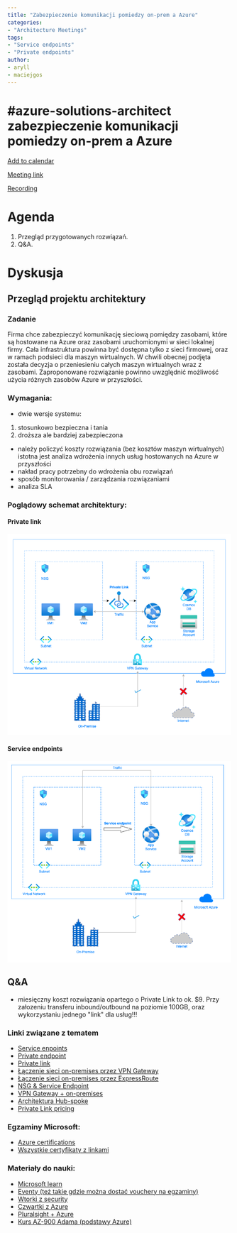 ```yaml
---
title: "Zabezpieczenie komunikacji pomiedzy on-prem a Azure"
categories:
- "Architecture Meetings"
tags:
- "Service endpoints"
- "Private endpoints"
author:
- aryll
- maciejgos
---
```


# #azure-solutions-architect zabezpieczenie komunikacji pomiedzy on-prem a Azure

[Add to calendar](https://evt.mx/nLArx0BI)

[Meeting link](https://teams.microsoft.com/l/meetup-join/19%3ameeting_MGYzOTZjYWYtNDliNi00NzJiLWFkNWEtYjRhMzJhMGFiMzcw%40thread.v2/0?context=%7b%22Tid%22%3a%22ef60a5a4-900c-4789-89cd-0c42f28ef541%22%2c%22Oid%22%3a%22843f36ea-2af5-4be3-a168-6b8fd3acd1b3%22%7d)

[Recording](https://youtu.be/H2Wf1lo-3ts)

# Agenda

1. Przegląd przygotowanych rozwiązań.
2. Q&A.

# Dyskusja

## Przegląd projektu architektury

### Zadanie
Firma chce zabezpieczyć komunikację sieciową pomiędzy zasobami, które są hostowane na Azure oraz zasobami uruchomionymi w sieci lokalnej firmy. Cała infrastruktura powinna być dostępna tylko z sieci firmowej, oraz w ramach podsieci dla maszyn wirtualnych. W chwili obecnej podjęta została decyzja o przeniesieniu całych maszyn wirtualnych wraz z zasobami. Zaproponowane rozwiązanie powinno uwzględnić możliwość użycia różnych zasobów Azure w przyszłości.

### Wymagania:
- dwie wersje systemu: 
1) stosunkowo bezpieczna i tania 
2) droższa ale bardziej zabezpieczona
- należy policzyć koszty rozwiązania (bez kosztów maszyn wirtualnych)
istotna jest analiza wdrożenia innych usług hostowanych na Azure w przyszłości
- nakład pracy potrzebny do wdrożenia obu rozwiązań
- sposób monitorowania / zarządzania rozwiązaniami
- analiza SLA

### Poglądowy schemat architektury:
#### Private link
![Schemat architektury - Private Link](../assets/images/posts/2020-10-22/private_link.png)
#### Service endpoints
![Schemat architektury - Service endpoints](../assets/images/posts/2020-10-22/service_endpoint.png)

## Q&A
- miesięczny koszt rozwiązania opartego o Private Link to ok. $9. Przy załozeniu transferu inbound/outbound na poziomie 100GB, oraz wykorzystaniu jednego "link" dla usług!!!

### Linki związane z tematem
- [Service enpoints](https://docs.microsoft.com/en-us/azure/virtual-network/virtual-network-service-endpoints-overview)
- [Private endpoint](https://docs.microsoft.com/en-us/azure/private-link/private-endpoint-overview)
- [Private link](https://docs.microsoft.com/en-us/azure/private-link/private-link-service-overview)
- [Łączenie sieci on-premises przez VPN Gateway](https://docs.microsoft.com/en-us/learn/modules/connect-on-premises-network-with-vpn-gateway)
- [Łączenie sieci on-premises przez ExpressRoute](https://docs.microsoft.com/en-us/learn/modules/connect-on-premises-network-with-expressroute)
- [NSG & Service Endpoint](https://docs.microsoft.com/en-gb/learn/modules/secure-and-isolate-with-nsg-and-service-endpoints/)
- [VPN Gateway + on-premises](https://docs.microsoft.com/en-gb/learn/modules/connect-on-premises-network-with-vpn-gateway/)
- [Architektura Hub-spoke](https://docs.microsoft.com/en-us/azure/architecture/reference-architectures/hybrid-networking/hub-spoke)
- [Private Link pricing](https://azure.microsoft.com/en-us/pricing/details/private-link/)

### Egzaminy Microsoft:
- [Azure certifications](https://query.prod.cms.rt.microsoft.com/cms/api/am/binary/RE4wyqh)
- [Wszystkie certyfikaty z linkami](https://query.prod.cms.rt.microsoft.com/cms/api/am/binary/RE2PjDI)

### Materiały do nauki:
- [Microsoft learn](https://docs.microsoft.com/en-us/learn/)
- [Eventy (też takie gdzie można dostać vouchery na egzaminy)](https://events.microsoft.com/?timeperiod=next30Days&isSharedInLocalViewMode=true&country=Poland&language=English)
- [Wtorki z security](https://info.microsoft.com/CE-SCRTY-CATALOG-FY21-07Jul-29-WtorkizSecurity-SRDEM32279_CatalogDisplayPage.html)
- [Czwartki z Azure](https://info.microsoft.com/CE-AzureINFRA-CATALOG-FY20-04Apr-28-ThursdayswithAzure-SRDEM21201_CatalogDisplayPage.html)
- [Pluralsight + Azure](https://www.pluralsight.com/partners/microsoft/azure)
- [Kurs AZ-900 Adama (podstawy Azure)](https://www.youtube.com/channel/UCdmEIMC3LBil4o0tjaTbj0w)